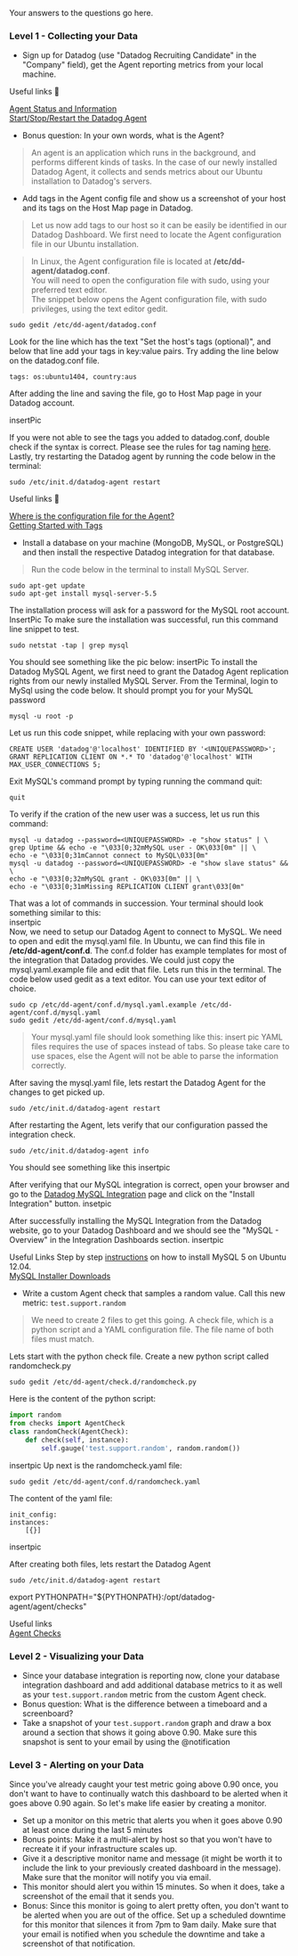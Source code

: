 Your answers to the questions go here.



### Level 1 - Collecting your Data

* Sign up for Datadog (use "Datadog Recruiting Candidate" in the "Company" field), get the Agent reporting metrics from your local machine.

Useful links :dog:

[Agent Status and Information](https://help.datadoghq.com/hc/en-us/articles/203764635-Agent-Status-and-Information)  
[Start/Stop/Restart the Datadog Agent](https://help.datadoghq.com/hc/en-us/articles/203764515-Start-Stop-Restart-the-Datadog-Agent)

* Bonus question: In your own words, what is the Agent?

> An agent is an application which runs in the background, and performs different kinds of tasks. In the case of our newly installed Datadog Agent, it collects and sends metrics about our Ubuntu installation to Datadog's servers.

* Add tags in the Agent config file and show us a screenshot of your host and its tags on the Host Map page in Datadog.

> Let us now add tags to our host so it can be easily be identified in our Datadog Dashboard. We first need to locate the Agent configuration file in our Ubuntu installation.

> In Linux, the Agent configuration file is located at **/etc/dd-agent/datadog.conf**.  
You will need to open the configuration file with sudo, using your preferred text editor.  
The snippet below opens the Agent configuration file, with sudo privileges, using the text editor gedit.    
```
sudo gedit /etc/dd-agent/datadog.conf
```
Look for the line which has the text "Set the host's tags (optional)", and below that line add your tags in key:value pairs.
Try adding the line below on the datadog.conf file.
```
tags: os:ubuntu1404, country:aus
```
After adding the line and saving the file, go to Host Map page in your Datadog account.

insertPic  

If you were not able to see the tags you added to datadog.conf,  double check if the syntax is correct. Please see the rules for tag naming [here](https://help.datadoghq.com/hc/en-us/articles/204312749-Getting-started-with-tags).
Lastly, try restarting the Datadog agent by running the code below in the terminal:
```
sudo /etc/init.d/datadog-agent restart
```  

Useful links :dog:

[Where is the configuration file for the Agent?](https://help.datadoghq.com/hc/en-us/articles/203037169-Where-is-the-configuration-file-for-the-Agent-)  
[Getting Started with Tags](https://help.datadoghq.com/hc/en-us/articles/204312749-Getting-started-with-tags)

* Install a database on your machine (MongoDB, MySQL, or PostgreSQL) and then install the respective Datadog integration for that database.

>Run the code below in the terminal to install MySQL Server.
```
sudo apt-get update
sudo apt-get install mysql-server-5.5
```
The installation process will ask for a password for the MySQL root account.
InsertPic
To make sure the installation was successful, run this command line snippet to test.
```
sudo netstat -tap | grep mysql
```
You should see something like the pic below:
insertPic
To install the Datadog MySQL Agent, we first need to grant the Datadog Agent replication rights from our newly installed MySQL Server.
From the Terminal, login to MySql using the code below. It should prompt you for your MySQL password
```
mysql -u root -p
```
Let us run this code snippet, while replacing <UNIQUEPASSWORD> with your own password:
```
CREATE USER 'datadog'@'localhost' IDENTIFIED BY '<UNIQUEPASSWORD>';
GRANT REPLICATION CLIENT ON *.* TO 'datadog'@'localhost' WITH MAX_USER_CONNECTIONS 5;
```
Exit MySQL's command prompt by typing running the command quit:
```
quit
```
To verify if the cration of the new user was a success, let us run this command:
```
mysql -u datadog --password=<UNIQUEPASSWORD> -e "show status" | \
grep Uptime && echo -e "\033[0;32mMySQL user - OK\033[0m" || \
echo -e "\033[0;31mCannot connect to MySQL\033[0m"
mysql -u datadog --password=<UNIQUEPASSWORD> -e "show slave status" && \
echo -e "\033[0;32mMySQL grant - OK\033[0m" || \
echo -e "\033[0;31mMissing REPLICATION CLIENT grant\033[0m"
```
That was a lot of commands in succession. Your terminal should look something similar to this:  
insertpic  
Now, we need to setup our Datadog Agent to connect to MySQL.
We need to open and edit the mysql.yaml file. In Ubuntu, we can find this file in **/etc/dd-agent/conf.d**. The conf.d folder has example templates for most of the integration that Datadog provides. We could just copy the mysql.yaml.example file and edit that file. Lets run this in the terminal. The code below used gedit as a text editor. You can use your text editor of choice.
```
sudo cp /etc/dd-agent/conf.d/mysql.yaml.example /etc/dd-agent/conf.d/mysql.yaml
sudo gedit /etc/dd-agent/conf.d/mysql.yaml
```
>Your mysql.yaml file should look something like this:
insert pic
YAML files requires the use of spaces instead of tabs. So please take care to use spaces, else the Agent will not be able to parse the information correctly.

After saving the mysql.yaml file, lets restart the Datadog Agent for the changes to get picked up.
```
sudo /etc/init.d/datadog-agent restart
```
After restarting the Agent, lets verify that our configuration passed the integration check.
```
sudo /etc/init.d/datadog-agent info
```
You should see something like this
insertpic

After verifying that our MySQL integration is correct, open your browser and go to the [Datadog MySQL Integration](https://app.datadoghq.com/account/settings#integrations/mysql) page and click on the "Install Integration" button.
insetpic

After successfully installing the MySQL Integration from the Datadog website, go to your Datadog Dashboard and we should see the "MySQL - Overview" in the Integration Dashboards section.
insertpic

Useful Links
Step by step [instructions](http://dbadiaries.com/how-to-install-mysql-5-5-on-ubuntu-server-12-04-lts) on how to install MySQL 5 on Ubuntu 12.04.   
[MySQL Installer Downloads](https://dev.mysql.com/downloads/mysql/)  



* Write a custom Agent check that samples a random value. Call this new metric: `test.support.random`
>We need to create 2 files to get this going. A check file, which is a python script and a YAML configuration file. The file name of both files must match.

Lets start with the python check file. Create a new python script called randomcheck.py
```
sudo gedit /etc/dd-agent/check.d/randomcheck.py
```
Here is the content of the python script:
```python
import random
from checks import AgentCheck
class randomCheck(AgentCheck):
    def check(self, instance):
        self.gauge('test.support.random', random.random())
```
insertpic
Up next is the randomcheck.yaml file:
```
sudo gedit /etc/dd-agent/conf.d/randomcheck.yaml
```
The content of the yaml file:
```
init_config:
instances:
    [{}]
```
insertpic

After creating both files, lets restart the Datadog Agent
```
sudo /etc/init.d/datadog-agent restart
```


export PYTHONPATH="${PYTHONPATH}:/opt/datadog-agent/agent/checks"


Useful links  
[Agent Checks](http://docs.datadoghq.com/guides/agent_checks/)


### Level 2 - Visualizing your Data

* Since your database integration is reporting now, clone your database integration dashboard and add additional database metrics to it as well as your `test.support.random` metric from the custom Agent check.
* Bonus question: What is the difference between a timeboard and a screenboard?
* Take a snapshot of your `test.support.random` graph and draw a box around a section that shows it going above 0.90. Make sure this snapshot is sent to your email by using the @notification

### Level 3 - Alerting on your Data

Since you've already caught your test metric going above 0.90 once, you don't want to have to continually watch this dashboard to be alerted when it goes above 0.90 again.  So let's make life easier by creating a monitor.  
* Set up a monitor on this metric that alerts you when it goes above 0.90 at least once during the last 5 minutes
* Bonus points:  Make it a multi-alert by host so that you won't have to recreate it if your infrastructure scales up.  
* Give it a descriptive monitor name and message (it might be worth it to include the link to your previously created dashboard in the message).  Make sure that the monitor will notify you via email.
* This monitor should alert you within 15 minutes. So when it does, take a screenshot of the email that it sends you.
* Bonus: Since this monitor is going to alert pretty often, you don't want to be alerted when you are out of the office. Set up a scheduled downtime for this monitor that silences it from 7pm to 9am daily. Make sure that your email is notified when you schedule the downtime and take a screenshot of that notification.

